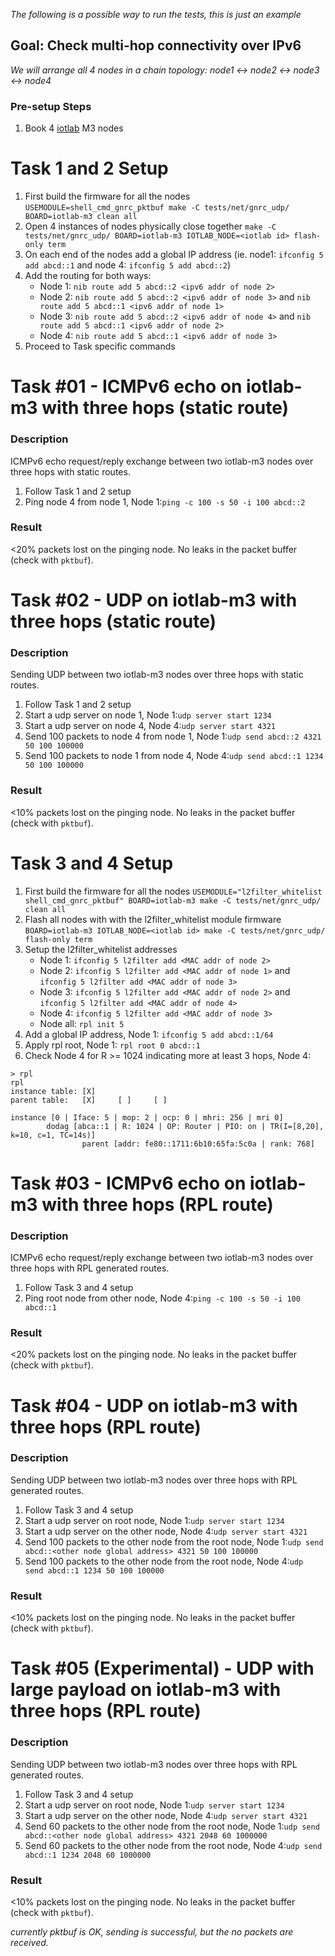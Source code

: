 _The following is a possible way to run the tests, this is just an example_
## Goal: Check multi-hop connectivity over IPv6
_We will arrange all 4 nodes in a chain topology:
node1 <-> node2 <-> node3 <-> node4_

### Pre-setup Steps
1. Book 4 [iotlab](https://www.iot-lab.info/testbed/dashboard) M3 nodes

# Task 1 and 2 Setup
1. First build the firmware for all the nodes
`USEMODULE=shell_cmd_gnrc_pktbuf make -C tests/net/gnrc_udp/ BOARD=iotlab-m3 clean all`
1. Open 4 instances of nodes physically close together
`make -C tests/net/gnrc_udp/ BOARD=iotlab-m3 IOTLAB_NODE=<iotlab id> flash-only term`
1. On each end of the nodes add a global IP address (ie. node1:
   `ifconfig 5 add abcd::1` and node 4: `ifconfig 5 add abcd::2`)
1. Add the routing for both ways:
    - Node 1: `nib route add 5 abcd::2 <ipv6 addr of node 2>`
    - Node 2: `nib route add 5 abcd::2 <ipv6 addr of node 3>` and
              `nib route add 5 abcd::1 <ipv6 addr of node 1>`
    - Node 3: `nib route add 5 abcd::2 <ipv6 addr of node 4>` and
              `nib route add 5 abcd::1 <ipv6 addr of node 2>`
    - Node 4: `nib route add 5 abcd::1 <ipv6 addr of node 3>`
1. Proceed to Task specific commands


Task #01 - ICMPv6 echo on iotlab-m3 with three hops (static route)
==================================================================
### Description

ICMPv6 echo request/reply exchange between two iotlab-m3 nodes over three hops
with static routes.

1. Follow Task 1 and 2 setup
2. Ping node 4 from node 1, Node 1:`ping -c 100 -s 50 -i 100 abcd::2`

### Result

<20% packets lost on the pinging node.
No leaks in the packet buffer (check with `pktbuf`).

Task #02 - UDP on iotlab-m3 with three hops (static route)
==========================================================
### Description

Sending UDP between two iotlab-m3 nodes over three hops with static routes.

1. Follow Task 1 and 2 setup
2. Start a udp server on node 1, Node 1:`udp server start 1234`
3. Start a udp server on node 4, Node 4:`udp server start 4321`
4. Send 100 packets to node 4 from node 1, Node 1:`udp send abcd::2 4321 50 100 100000`
5. Send 100 packets to node 1 from node 4, Node 4:`udp send abcd::1 1234 50 100 100000`

### Result

<10% packets lost on the pinging node.
No leaks in the packet buffer (check with `pktbuf`).


# Task 3 and 4 Setup
1. First build the firmware for all the nodes
`USEMODULE="l2filter_whitelist shell_cmd_gnrc_pktbuf" BOARD=iotlab-m3 make -C tests/net/gnrc_udp/ clean all`
1. Flash all nodes with with the l2filter_whitelist module firmware
`BOARD=iotlab-m3 IOTLAB_NODE=<iotlab id> make -C tests/net/gnrc_udp/ flash-only term`
1. Setup the l2filter_whitelist addresses
    - Node 1: `ifconfig 5 l2filter add <MAC addr of node 2>`
    - Node 2: `ifconfig 5 l2filter add <MAC addr of node 1>` and
              `ifconfig 5 l2filter add <MAC addr of node 3>`
    - Node 3: `ifconfig 5 l2filter add <MAC addr of node 2>` and
              `ifconfig 5 l2filter add <MAC addr of node 4>`
    - Node 4: `ifconfig 5 l2filter add <MAC addr of node 3>`
    - Node all: `rpl init 5`
1. Add a global IP address, Node 1: `ifconfig 5 add abcd::1/64`
1. Apply rpl root, Node 1: `rpl root 0 abcd::1`
1. Check Node 4 for R >= 1024 indicating more at least 3 hops,  Node 4:

```
> rpl
rpl
instance table: [X]
parent table:   [X]     [ ]     [ ]

instance [0 | Iface: 5 | mop: 2 | ocp: 0 | mhri: 256 | mri 0]
        dodag [abca::1 | R: 1024 | OP: Router | PIO: on | TR(I=[8,20], k=10, c=1, TC=14s)]
                parent [addr: fe80::1711:6b10:65fa:5c0a | rank: 768]
```

Task #03 - ICMPv6 echo on iotlab-m3 with three hops (RPL route)
===============================================================
### Description

ICMPv6 echo request/reply exchange between two iotlab-m3 nodes over three hops
with RPL generated routes.

1. Follow Task 3 and 4 setup
1. Ping root node from other node, Node 4:`ping -c 100 -s 50 -i 100 abcd::1`

### Result

<20% packets lost on the pinging node.
No leaks in the packet buffer (check with `pktbuf`).

Task #04 - UDP on iotlab-m3 with three hops (RPL route)
=======================================================
### Description

Sending UDP between two iotlab-m3 nodes over three hops with RPL generated routes.

1. Follow Task 3 and 4 setup
1. Start a udp server on root node, Node 1:`udp server start 1234`
1. Start a udp server on the other node, Node 4:`udp server start 4321`
1. Send 100 packets to the other node from the root node, Node 1:`udp send abcd::<other node global address> 4321 50 100 100000`
1. Send 100 packets to the other node from the root node, Node 4:`udp send abcd::1 1234 50 100 100000`

### Result

<10% packets lost on the pinging node.
No leaks in the packet buffer (check with `pktbuf`).

Task #05 (Experimental) - UDP with large payload on iotlab-m3 with three hops (RPL route)
=========================================================================================
### Description

Sending UDP between two iotlab-m3 nodes over three hops with RPL generated routes.

1. Follow Task 3 and 4 setup
1. Start a udp server on root node, Node 1:`udp server start 1234`
1. Start a udp server on the other node, Node 4:`udp server start 4321`
1. Send 60 packets to the other node from the root node, Node 1:`udp send abcd::<other node global address> 4321 2048 60 1000000`
1. Send 60 packets to the other node from the root node, Node 4:`udp send abcd::1 1234 2048 60 1000000`

### Result

<10% packets lost on the pinging node.
No leaks in the packet buffer (check with `pktbuf`).

_currently pktbuf is OK, sending is successful, but the no packets are received._

